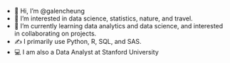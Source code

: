 - 👋 Hi, I’m @galencheung
- 👀 I’m interested in data science, statistics, nature, and travel.
- 🌱 I’m currently learning data analytics and data science, and interested in collaborating on projects.
- ✍️ I primarily use Python, R, SQL, and SAS.
- 💻 I am also a Data Analyst at Stanford University

<!---
galencheung/galencheung is a ✨ special ✨ repository because its `README.md` (this file) appears on your GitHub profile.
You can click the Preview link to take a look at your changes.
--->
